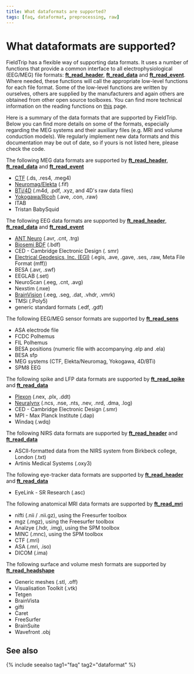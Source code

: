 ```yaml
---
title: What dataformats are supported?
tags: [faq, dataformat, preprocessing, raw]
---
```


# What dataformats are supported?

FieldTrip has a flexible way of supporting data formats. It uses a number of functions that provide a common interface to all electrophysiological (EEG/MEG) file formats: **[ft_read_header](/reference/ft_read_header)**, **[ft_read_data](/reference/ft_read_data)** and **[ft_read_event](/reference/ft_read_event)**. Where needed, these functions will call the appropriate low-level functions for each file format. Some of the low-level functions are written by ourselves, others are supplied by the manufacturers and again others are obtained from other open source toolboxes. You can find more technical information on the reading functions on [this](/development/module/fileio) page.

Here is a summary of the data formats that are supported by FieldTrip. Below you can find more details on some of the formats, especially regarding the MEG systems and their auxiliary files (e.g. MRI and volume conduction models). We regularly implement new data formats and this documentation may be out of date, so if yours is not listed here, please check the code.

The following MEG data formats are supported by **[ft_read_header](/reference/ft_read_header)**, **[ft_read_data](/reference/ft_read_data)** and **[ft_read_event](/reference/ft_read_event)**

- [CTF](/getting_started/ctf) (.ds, .res4, .meg4)
- [Neuromag/Elekta](/getting_started/neuromag) (.fif)
- [BTi/4D](/getting_started/bti) (.m4d, .pdf, .xyz, and 4D's raw data files)
- [Yokogawa/Ricoh](/getting_started/yokogawa) (.ave, .con, .raw)
- ITAB
- Tristan BabySquid

The following EEG data formats are supported by **[ft_read_header](/reference/ft_read_header)**, **[ft_read_data](/reference/ft_read_data)** and **[ft_read_event](/reference/ft_read_event)**

- [ANT Neuro](/getting_started/antneuro) (.avr, .cnt, .trg)
- [Biosemi BDF](/getting_started/biosemi) (.bdf)
- CED - Cambridge Electronic Design (. smr)
- [Electrical Geodesics, Inc. (EGI)](/getting_started/egi) (.egis, .ave, .gave, .ses, .raw, Meta File Format (mff))
- BESA (.avr, .swf)
- EEGLAB (.set)
- NeuroScan (.eeg, .cnt, .avg)
- Nexstim (.nxe)
- [BrainVision](/getting_started/brainvision) (.eeg, .seg, .dat, .vhdr, .vmrk)
- TMSi (.Poly5)
- generic standard formats (.edf, .gdf)

The following EEG/MEG sensor formats are supported by **[ft_read_sens](/reference/ft_read_sens)**

- ASA electrode file
- FCDC Polhemus
- FIL Polhemus
- BESA positions (numeric file with accompanying .elp and .ela)
- BESA sfp
- MEG systems (CTF, Elekta/Neuromag, Yokogawa, 4D/BTi)
- SPM8 EEG

The following spike and LFP data formats are supported by **[ft_read_spike](/reference/ft_read_spike)** and **[ft_read_data](/reference/ft_read_data)**

- [Plexon](/getting_started/plexon) (.nex, .plx, .ddt)
- [Neuralynx](/getting_started/neuralynx) (.ncs, .nse, .nts, .nev, .nrd, .dma, .log)
- CED - Cambridge Electronic Design (.smr)
- MPI - Max Planck Institute (.dap)
- Windaq (.wdq)

The following NIRS data formats are supported by **[ft_read_header](/reference/ft_read_header)** and **[ft_read_data](/reference/ft_read_data)**

- ASCII-formatted data from the NIRS system from Birkbeck college, London (.txt)
- Artinis Medical Systems (.oxy3)

The following eye-tracker data formats are supported by **[ft_read_header](/reference/ft_read_header)** and **[ft_read_data](/reference/ft_read_data)**

- EyeLink - SR Research (.asc)

The following anatomical MRI data formats are supported by **[ft_read_mri](/reference/ft_read_mri)**

- nifti (.nii / .nii.gz), using the Freesurfer toolbox
- mgz (.mgz), using the Freesurfer toolbox
- Analzye (.hdr, .img), using the SPM toolbox
- MINC (.mnc), using the SPM toolbox
- CTF (.mri)
- ASA (.mri, .iso)
- DICOM (.ima)

The following surface and volume mesh formats are supported by **[ft_read_headshape](/reference/ft_read_headshape)**

- Generic meshes (.stl, .off)
- Visualisation Toolkit (.vtk)
- Tetgen
- BrainVista
- gifti
- Caret
- FreeSurfer
- BrainSuite
- Wavefront .obj

## See also

{% include seealso tag1="faq" tag2="dataformat" %}
